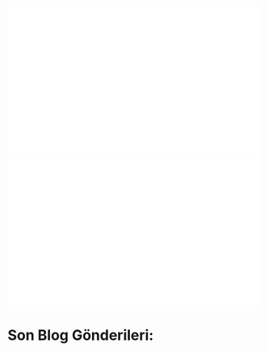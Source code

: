 ![Overview](https://raw.githubusercontent.com/bumb7ebee/github-stats-transparent/output/generated/overview.svg) ![Most Used Languages](https://github.com/bumb7ebee/github-stats-transparent/blob/output/generated/languages.svg)

# Son Blog Gönderileri:
<!-- ilkeraksoy.dev:START -->
<!-- ilkeraksoy.dev:END -->
